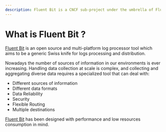 ```yaml
---
description: Fluent Bit is a CNCF sub-project under the umbrella of Fluentd
---
```


# What is Fluent Bit ?

​[Fluent Bit](http://fluentbit.io/) is an open source and multi-platform log processor tool which aims to be a generic Swiss knife for logs processing and distribution.

Nowadays the number of sources of information in our environments is ever increasing. Handling data collection at scale is complex, and collecting and aggregating diverse data requires a specialized tool that can deal with:

* Different sources of information
* Different data formats
* Data Reliability
* Security
* Flexible Routing
* Multiple destinations

[Fluent Bit](https://fluentbit.io) has been designed with performance and low resources consumption in mind.

